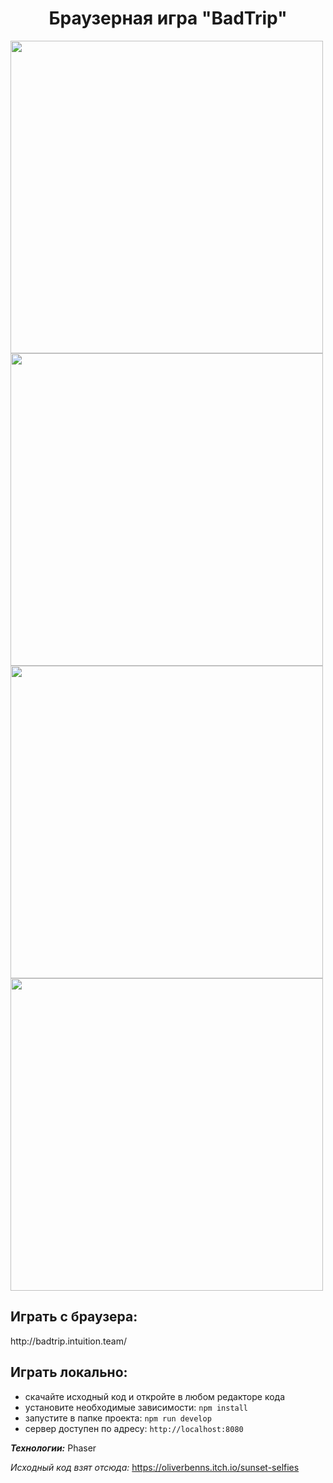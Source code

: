 <h1 align="center">Браузерная игра "BadTrip"</h1>

<img src="https://user-images.githubusercontent.com/104670577/210113327-3027ea70-80ab-4cc3-a28e-8bc818fdd0bc.png" width="500"> <img src="https://user-images.githubusercontent.com/104670577/210113532-d1bee09f-4aad-4e9c-b1bd-ed6816291f91.png" width="500">
<img src="https://user-images.githubusercontent.com/104670577/210113569-b3961187-1efc-4a75-919f-7d1c773fecc5.png" width="500">
<img src="https://user-images.githubusercontent.com/104670577/210113604-d57204af-8d9d-435f-aaa2-8c1b757675fe.png" width="500">

<h2>Играть с браузера:</h2>
http://badtrip.intuition.team/

<h2>Играть локально:</h2>

+ скачайте исходный код и откройте в любом редакторе кода
+ установите необходимые зависимости: `npm install`
+ запустите в папке проекта: `npm run develop`
+ сервер доступен по адресу: `http://localhost:8080`


***Технологии:*** Phaser


*Исходный код взят отсюда:* https://oliverbenns.itch.io/sunset-selfies
